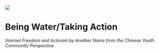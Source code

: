 <img src="https://raw.githubusercontent.com/beingwatertakingaction/bwta.github.io/refs/heads/main/image/being-water-quote.png">


# Being Water/Taking Action

*Internet Freedom and Activism by Another Name from the Chinese Youth Community Perspective*

